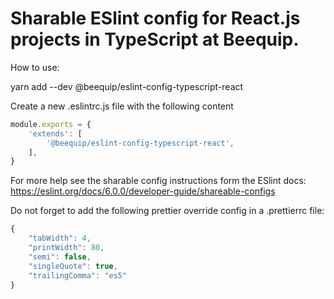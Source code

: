 # Sharable ESlint config for React.js projects in TypeScript at Beequip. 

How to use:

yarn add --dev @beequip/eslint-config-typescript-react

Create a new .eslintrc.js file with the following content

```javascript
module.exports = {
    'extends': [
        '@beequip/eslint-config-typescript-react',
    ],
}
```

For more help see the sharable config instructions form the ESlint docs: https://eslint.org/docs/6.0.0/developer-guide/shareable-configs

Do not forget to add the following prettier override config in a .prettierrc file: 

```javascript
{
    "tabWidth": 4,
    "printWidth": 80,
    "semi": false,
    "singleQuote": true,
    "trailingComma": "es5"
}
```